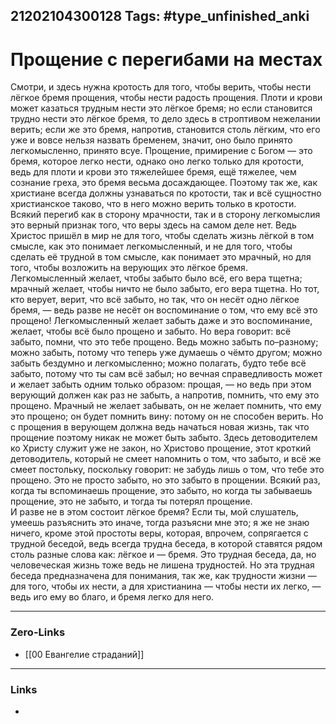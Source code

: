 21202104300128
Tags: #type_unfinished_anki 
---
# Прощение с перегибами на местах

Смотри, и здесь нужна кротость для того, чтобы верить, чтобы нести лёгкое бремя прощения, чтобы нести радость прощения. Плоти и крови может казаться трудным нести это лёгкое бремя; но если становится трудно нести это лёгкое бремя, то дело здесь в строптивом нежелании верить; если же это бремя, напротив, становится столь лёгким, что его уже и вовсе нельзя назвать бременем, значит, оно было принято легкомысленно, принято всуе. Прощение, примирение с Богом — это бремя, которое легко нести, однако оно легко только для кротости, ведь для плоти и крови это тяжелейшее бремя, ещё тяжелее, чем сознание греха, это бремя весьма досаждающее. Поэтому так же, как христиане всегда должны узнаваться по кротости, так и всё сущностно христианское таково, что в него можно верить только в кротости. Всякий перегиб как в сторону мрачности, так и в сторону легкомыслия это верный признак того, что веры здесь на самом деле нет. Ведь Христос пришёл в мир не для того, чтобы сделать жизнь лёгкой в том смысле, как это понимает легкомысленный, и не для того, чтобы сделать её трудной в том смысле, как понимает это мрачный, но для того, чтобы возложить на верующих это лёгкое бремя. Легкомысленный желает, чтобы забыто было всё, его вера тщетна; мрачный желает, чтобы ничто не было забыто, его вера тщетна. Но тот, кто верует, верит, что всё забыто, но так, что он несёт одно лёгкое бремя, — ведь разве не несёт он воспоминание о том, что ему всё это прощено! Легкомысленный желает забыть даже и это воспоминание, желает, чтобы всё было прощено и забыто. Но вера говорит: всё забыто, помни, что это тебе прощено. Ведь можно забыть по–разному; можно забыть, потому что теперь уже думаешь о чёмто другом; можно забыть бездумно и легкомысленно; можно полагать, будто тебе всё забыто, потому что ты сам всё забыл; но вечная справедливость может и желает забыть одним только образом: прощая, — но ведь при этом верующий должен как раз не забыть, а напротив, помнить, что ему это прощено. Мрачный не желает забывать, он не желает помнить, что ему это прощено; он будет помнить вину: потому он не способен верить. Но с прощения в верующем должна ведь начаться новая жизнь, так что прощение поэтому никак не может быть забыто. Здесь детоводителем ко Христу служит уже не закон, но Христово прощение, этот кроткий детоводитель, который не смеет напомнить о том, что забыто, и всё же смеет постольку, поскольку говорит: не забудь лишь о том, что тебе это прощено. Это не просто забыто, но это забыто в прощении. Всякий раз, когда ты вспоминаешь прощение, это забыто, но когда ты забываешь прощение, это не забыто, и тогда ты потерял прощение.<br>И разве не в этом состоит лёгкое бремя? Если ты, мой слушатель, умеешь разъяснить это иначе, тогда разъясни мне это; я же не знаю ничего, кроме этой простоты веры, которая, впрочем, сопрягается с трудной беседой, ведь всегда трудна беседа, в которой ставятся рядом столь разные слова как: лёгкое и — бремя. Это трудная беседа, да, но человеческая жизнь тоже ведь не лишена трудностей. Но эта трудная беседа предназначена для понимания, так же, как трудности жизни — для того, чтобы их нести, а для христианина — чтобы нести их легко, — ведь иго ему во благо, и бремя легко для него.

---
### Zero-Links
- [[00 Евангелие страданий]]
---
### Links
-
